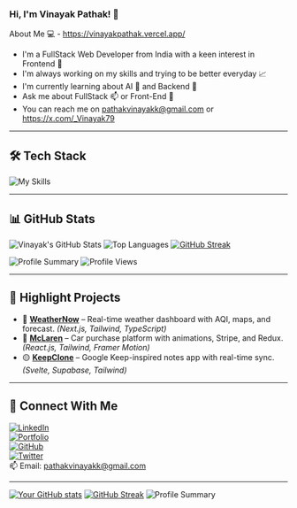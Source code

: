 ### Hi, I'm Vinayak Pathak! 👋
About Me 💻 - https://vinayakpathak.vercel.app/

- I'm a FullStack Web Developer from India with a keen interest in Frontend 🎨
- I'm always working on my skills and trying to be better everyday 📈
- I'm currently learning about AI 🤖 and Backend 🔧
- Ask me about FullStack 📫 or Front-End 💬
- You can reach me on pathakvinayakk@gmail.com or https://x.com/_Vinayak79

---

## 🛠 Tech Stack

![My Skills](https://skillicons.dev/icons?i=js,ts,py,react,nextjs,nodejs,express,postgres,mongodb,redis,svelte,tailwind,bootstrap,redux,git,docker,firebase,supabase,prisma,vercel)

---

## 📊 GitHub Stats

![Vinayak's GitHub Stats](https://github-readme-stats.vercel.app/api?username=vinayak-gcc&show_icons=true&theme=radical)
![Top Languages](https://github-readme-stats.vercel.app/api/top-langs/?username=vinayak-gcc&layout=compact&theme=radical)
[![GitHub Streak](https://github-readme-streak-stats.herokuapp.com/?user=vinayak-gcc&theme=radical)](https://git.io/streak-stats)

![Profile Summary](https://github-profile-summary-cards.vercel.app/api/cards/profile-details?username=vinayak-gcc&theme=default)
![Profile Views](https://komarev.com/ghpvc/?username=vinayak-gcc&color=blue)

---

## 🚀 Highlight Projects

- 🔸 [**WeatherNow**](https://weathernow-ten.vercel.app/) – Real-time weather dashboard with AQI, maps, and forecast. *(Next.js, Tailwind, TypeScript)*
- 🔹 [**McLaren**](https://mclaren-three.vercel.app/) – Car purchase platform with animations, Stripe, and Redux. *(React.js, Tailwind, Framer Motion)*
- 🟡 [**KeepClone**](https://keep-clone-kappa.vercel.app/) – Google Keep-inspired notes app with real-time sync. *(Svelte, Supabase, Tailwind)*

---

## 🔗 Connect With Me

[![LinkedIn](https://img.shields.io/badge/LinkedIn-blue?logo=linkedin)](https://www.linkedin.com/in/vinayak-pathak-b7aa7a205/)  
[![Portfolio](https://img.shields.io/badge/Portfolio-%23ffb703?logo=vercel&logoColor=black&labelColor=white)](https://vinayakpathak.vercel.app/)  
[![GitHub](https://img.shields.io/badge/GitHub-%23121011?logo=github&logoColor=white)](https://github.com/vinayak-gcc)  
[![Twitter](https://img.shields.io/badge/Twitter-%231DA1F2?logo=twitter)](https://x.com/_Vinayak79)  
📫 Email: [pathakvinayakk@gmail.com](mailto:pathakvinayakk@gmail.com)

---

[![Your GitHub stats](https://github-readme-stats.vercel.app/api?username=vinayak-gcc)](https://github.com/anuraghazra/github-readme-stats)
[![GitHub Streak](https://github-readme-streak-stats.herokuapp.com/?user=vinayak-gcc)](https://github.com/DenverCoder1/github-readme-streak-stats)
![Profile Summary](https://github-profile-summary-cards.vercel.app/api/cards/profile-details?username=vinayak-gcc&theme=default)

